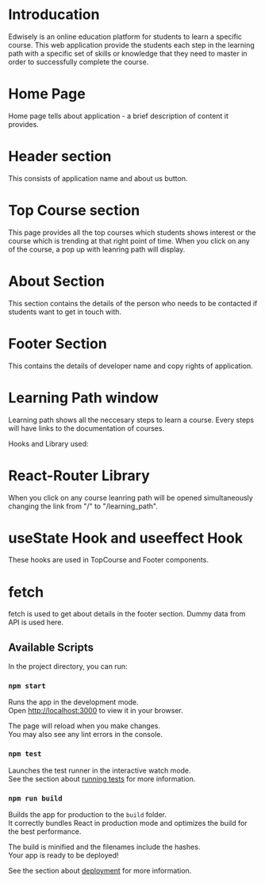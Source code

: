 # Introducation

Edwisely is an online education platform for students to learn a specific course. This web application provide the students each step in the learning path with a specific set of skills or knowledge that they need to master in order to successfully complete the course.

# Home Page 

Home page tells about application - a brief description of content it provides.

# Header section

This consists of application name and about us button.

# Top Course section

This page provides all the top courses which students shows interest or the course which is trending at that right point of time. When you click on any of the course, a pop up with leanring path will display.

# About Section

This section contains the details of the person who needs to be contacted if students want to get in touch with.

# Footer Section

This contains the details of developer name and copy rights of application.

# Learning Path window

Learning path shows all the neccesary steps to learn a course. Every steps will have links to the documentation of courses.

Hooks and Library used:

# React-Router Library

When you click on any course leanring path will be opened simultaneously changing the link from "/" to "/learning_path".

# useState Hook and useeffect Hook

These hooks are used in TopCourse and Footer components.

# fetch

fetch is used to get about details in the footer section. Dummy data from API is used here.



## Available Scripts

In the project directory, you can run:

### `npm start`

Runs the app in the development mode.\
Open [http://localhost:3000](http://localhost:3000) to view it in your browser.

The page will reload when you make changes.\
You may also see any lint errors in the console.

### `npm test`

Launches the test runner in the interactive watch mode.\
See the section about [running tests](https://facebook.github.io/create-react-app/docs/running-tests) for more information.

### `npm run build`

Builds the app for production to the `build` folder.\
It correctly bundles React in production mode and optimizes the build for the best performance.

The build is minified and the filenames include the hashes.\
Your app is ready to be deployed!

See the section about [deployment](https://facebook.github.io/create-react-app/docs/deployment) for more information.